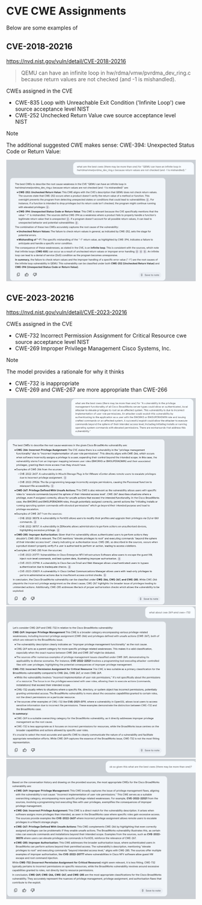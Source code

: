 # CVE CWE Assignments

Below are some examples of 

## CVE-2018-20216
https://nvd.nist.gov/vuln/detail/CVE-2018-20216

> QEMU can have an infinite loop in hw/rdma/vmw/pvrdma_dev_ring.c because return values are not checked (and -1 is mishandled).


CWEs assigned in the CVE
- CWE-835	Loop with Unreachable Exit Condition ('Infinite Loop')	cwe source acceptance level NIST  
- CWE-252	Unchecked Return Value	cwe source acceptance level NIST  

> [!NOTE]
> The additional suggested CWE makes sense: CWE-394: Unexpected Status Code or Return Value:

![alt text](../images/CVE-2018-20216.png)



## CVE-2023-20216
https://nvd.nist.gov/vuln/detail/CVE-2023-20216

CWEs assigned in the CVE
- CWE-732	Incorrect Permission Assignment for Critical Resource	cwe source acceptance level NIST  
- CWE-269	Improper Privilege Management	Cisco Systems, Inc. 

> [!NOTE]
> The model provides a rationale for why it thinks
> - CWE-732 is inappropriate
> - CWE-269 and CWE-267 are more appropriate than CWE-266


![alt text](../images/CVE-2023-20216_1.png)
![alt text](../images/CVE-2023-20216_2.png)
![alt text](../images/CVE-2023-20216_3.png)
